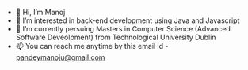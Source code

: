 - 👋 Hi, I’m Manoj
- 👀 I’m interested in back-end development using Java and Javascript
- 🌱 I’m currently persuing Masters in Computer Science (Advanced Software Deveolpment) from Technological University Dublin
- 📫 You can reach me anytime by this email id - pandeymanoju@gmail.com

<!---
Manoj249M4/Manoj249M4 is a ✨ special ✨ repository because its `README.md` (this file) appears on your GitHub profile.
You can click the Preview link to take a look at your changes.
--->

